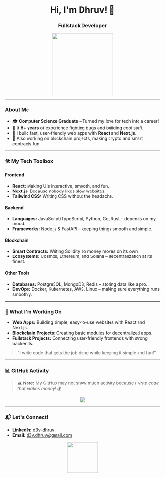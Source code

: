 <h1 align="center">Hi, I'm Dhruv! 👋</h1>
<h3 align="center">Fullstack Developer </h3>

<p align="center">
  <img src="https://media.giphy.com/media/QssGEmpkyEOhBCb7e1/giphy.gif" width="200">

  
  
</p>

---

### About Me

- 🎓 **Computer Science Graduate** – Turned my love for tech into a career!
- 💼 **3.5+ years** of experience fighting bugs and building cool stuff.
- 🚀 I build fast, user-friendly web apps with **React** and **Next.js**.
- 🔗 Also working on blockchain projects, making crypto and smart contracts fun.

---

### 🛠 My Tech Toolbox

#### **Frontend**
- **React:** Making UIs interactive, smooth, and fun.
- **Next.js:** Because nobody likes slow websites.
- **Tailwind CSS:** Writing CSS without the headache.

#### **Backend**
- **Languages:** JavaScript/TypeScript, Python, Go, Rust – depends on my mood.
- **Frameworks:** Node.js & FastAPI – keeping things smooth and simple.

#### **Blockchain**
- **Smart Contracts:** Writing Solidity so money moves on its own.
- **Ecosystems:** Cosmos, Ethereum, and Solana – decentralization at its finest.

#### **Other Tools**
- **Databases:** PostgreSQL, MongoDB, Redis – storing data like a pro.
- **DevOps:** Docker, Kubernetes, AWS, Linux – making sure everything runs smoothly.

---

### 🚀 What I'm Working On

- **Web Apps:** Building simple, easy-to-use websites with React and Next.js.
- **Blockchain Projects:** Creating basic modules for decentralized apps.
- **Fullstack Projects:** Connecting user-friendly frontends with strong backends.

> "I write code that gets the job done while keeping it simple and fun!"

---

### 📊 GitHub Activity
> ⚠️ **Note:** My GitHub may not show much activity because *I write code that makes money!* 💰

<p align="center">
  <img src="https://github-readme-stats.vercel.app/api?username=illegalcall&show_icons=true&theme=tokyonight">
</p>

---

### 📬 Let's Connect!

- **LinkedIn:** [d3v-dhruv](https://www.linkedin.com/in/d3v-dhruv/)
- **Email:** [d3v.dhruv@gmail.com](mailto:d3v.dhruv@gmail.com)
 
<p align="center">
  <img src="https://media.giphy.com/media/f6hnhHkks8bk4jwjh3/giphy.gif" width="100">
</p>
